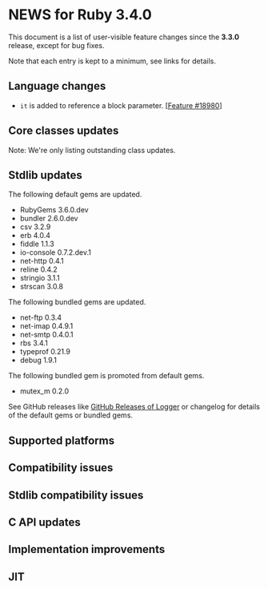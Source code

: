 # NEWS for Ruby 3.4.0

This document is a list of user-visible feature changes
since the **3.3.0** release, except for bug fixes.

Note that each entry is kept to a minimum, see links for details.

## Language changes

* `it` is added to reference a block parameter. [[Feature #18980]]

## Core classes updates

Note: We're only listing outstanding class updates.

## Stdlib updates

The following default gems are updated.

* RubyGems 3.6.0.dev
* bundler 2.6.0.dev
* csv 3.2.9
* erb 4.0.4
* fiddle 1.1.3
* io-console 0.7.2.dev.1
* net-http 0.4.1
* reline 0.4.2
* stringio 3.1.1
* strscan 3.0.8

The following bundled gems are updated.

* net-ftp 0.3.4
* net-imap 0.4.9.1
* net-smtp 0.4.0.1
* rbs 3.4.1
* typeprof 0.21.9
* debug 1.9.1

The following bundled gem is promoted from default gems.

* mutex_m 0.2.0

See GitHub releases like [GitHub Releases of Logger](https://github.com/ruby/logger/releases) or changelog for details of the default gems or bundled gems.

## Supported platforms

## Compatibility issues

## Stdlib compatibility issues

## C API updates

## Implementation improvements

## JIT

[Feature #18980]: https://bugs.ruby-lang.org/issues/18980
